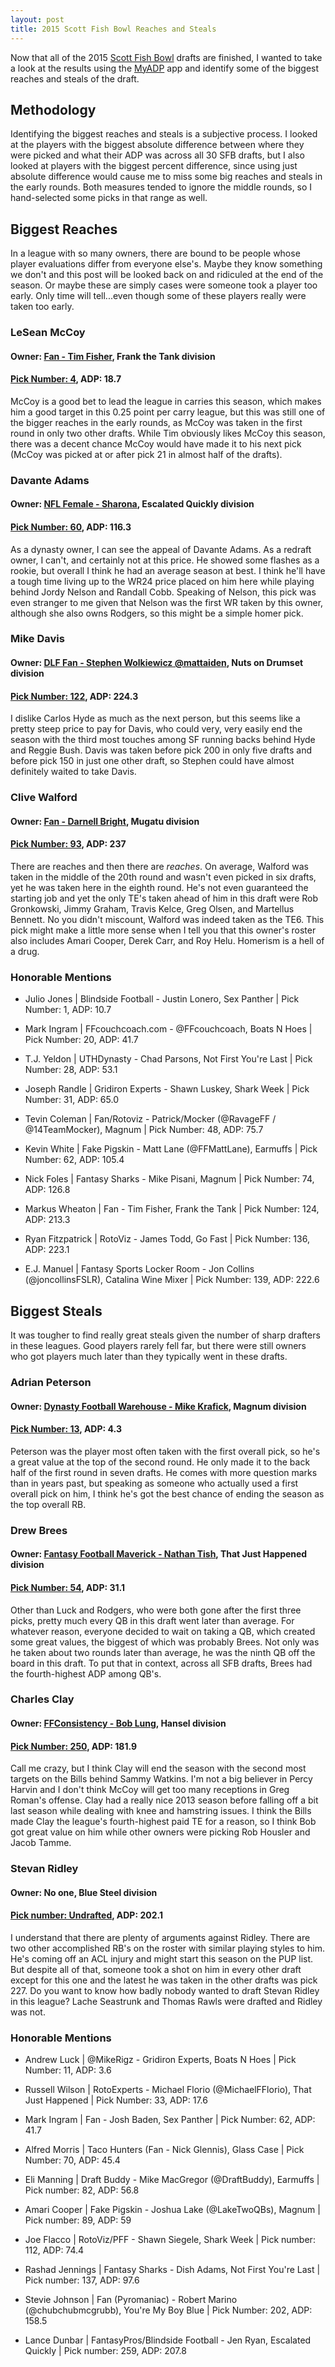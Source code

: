 ```yaml
---
layout: post
title: 2015 Scott Fish Bowl Reaches and Steals
---
```

Now that all of the 2015 [Scott Fish Bowl](http://scottfishbowl.com/) drafts are finished, I wanted to take a look at the results using the [MyADP](http://myadp.herokuapp.com/report/scottfish) app and identify some of the biggest reaches and steals of the draft.

## Methodology

Identifying the biggest reaches and steals is a subjective process. I looked at the players with the biggest absolute difference between where they were picked and what their ADP was across all 30 SFB drafts, but I also looked at players with the biggest percent difference, since using just absolute difference would cause me to miss some big reaches and steals in the early rounds. Both measures tended to ignore the middle rounds, so I hand-selected some picks in that range as well.

## Biggest Reaches

In a league with so many owners, there are bound to be people whose player evaluations differ from everyone else's. Maybe they know something we don't and this post will be looked back on and ridiculed at the end of the season. Or maybe these are simply cases were someone took a player too early. Only time will tell...even though some of these players really were taken too early.

### LeSean McCoy

#### Owner: [Fan - Tim Fisher](http://football30.myfantasyleague.com/2015/options?L=57897&O=07&F=0045), Frank the Tank division

#### [Pick Number: 4](http://football30.myfantasyleague.com/2015/options?L=57897&O=17&DISPLAY=DIVISION03), ADP: 18.7

McCoy is a good bet to lead the league in carries this season, which makes him a good target in this 0.25 point per carry league, but this was still one of the bigger reaches in the early rounds, as McCoy was taken in the first round in only two other drafts. While Tim obviously likes McCoy this season, there was a decent chance McCoy would have made it to his next pick (McCoy was picked at or after pick 21 in almost half of the drafts).  

### Davante Adams 

#### Owner: [NFL Female - Sharona](http://football30.myfantasyleague.com/2015/options?L=56539&O=07&F=0054), Escalated Quickly division

#### [Pick Number: 60](http://football30.myfantasyleague.com/2015/options?L=56539&O=17&DISPLAY=DIVISION04), ADP: 116.3

As a dynasty owner, I can see the appeal of Davante Adams. As a redraft owner, I can't, and certainly not at this price. He showed some flashes as a rookie, but overall I think he had an average season at best. I think he'll have a tough time living up to the WR24 price placed on him here while playing behind Jordy Nelson and Randall Cobb. Speaking of Nelson, this pick was even stranger to me given that Nelson was the first WR taken by this owner, although she also owns Rodgers, so this might be a simple homer pick.

### Mike Davis

#### Owner: [DLF Fan - Stephen Wolkiewicz @mattaiden](http://football30.myfantasyleague.com/2015/options?L=75504&O=07&F=0047), Nuts on Drumset division

#### [Pick Number: 122](http://football30.myfantasyleague.com/2015/options?L=75504&O=17&DISPLAY=DIVISION03), ADP: 224.3

I dislike Carlos Hyde as much as the next person, but this seems like a pretty steep price to pay for Davis, who could very, very easily end the season with the third most touches among SF running backs behind Hyde and Reggie Bush. Davis was taken before pick 200 in only five drafts and before pick 150 in just one other draft, so Stephen could have almost definitely waited to take Davis.

### Clive Walford

#### Owner: [Fan - Darnell Bright](http://football30.myfantasyleague.com/2015/options?L=63005&O=07&F=0047), Mugatu division

#### [Pick Number: 93](http://football30.myfantasyleague.com/2015/options?L=63005&O=17&DISPLAY=DIVISION03), ADP: 237

There are reaches and then there are *reaches*. On average, Walford was taken in the middle of the 20th round and wasn't even picked in six drafts, yet he was taken here in the eighth round. He's not even guaranteed the starting job and yet the only TE's taken ahead of him in this draft were Rob Gronkowski, Jimmy Graham, Travis Kelce, Greg Olsen, and Martellus Bennett. No you didn't miscount, Walford was indeed taken as the TE6. This pick might make a little more sense when I tell you that this owner's roster also includes Amari Cooper, Derek Carr, and Roy Helu. Homerism is a hell of a drug.

### Honorable Mentions

* Julio Jones \| Blindside Football - Justin Lonero, Sex Panther \| Pick Number: 1, ADP: 10.7

* Mark Ingram \| FFcouchcoach.com - @FFcouchcoach, Boats N Hoes \| Pick Number: 20, ADP: 41.7

* T.J. Yeldon \| UTHDynasty - Chad Parsons, Not First You're Last \| Pick Number: 28, ADP: 53.1

* Joseph Randle \| Gridiron Experts - Shawn Luskey, Shark Week \| Pick Number: 31, ADP: 65.0

* Tevin Coleman \| Fan/Rotoviz - Patrick/Mocker (@RavageFF / @14TeamMocker), Magnum \| Pick Number: 48, ADP: 75.7

* Kevin White \| Fake Pigskin - Matt Lane (@FFMattLane), Earmuffs \| Pick Number: 62, ADP: 105.4

* Nick Foles \| Fantasy Sharks - Mike Pisani, Magnum \| Pick Number: 74, ADP: 126.8

* Markus Wheaton \| Fan - Tim Fisher, Frank the Tank \| Pick Number: 124, ADP: 213.3

* Ryan Fitzpatrick \| RotoViz - James Todd, Go Fast \| Pick Number: 136, ADP: 223.1

* E.J. Manuel \| Fantasy Sports Locker Room - Jon Collins (@joncollinsFSLR), Catalina Wine Mixer \| Pick Number: 139, ADP: 222.6


## Biggest Steals

It was tougher to find really great steals given the number of sharp drafters in these leagues. Good players rarely fell far, but there were still owners who got players much later than they typically went in these drafts.

### Adrian Peterson

#### Owner: [Dynasty Football Warehouse - Mike Krafick](http://football30.myfantasyleague.com/2015/options?L=63005&O=07&F=0016), Magnum division

#### [Pick Number: 13](http://football30.myfantasyleague.com/2015/options?L=63005&O=17&DISPLAY=DIVISION01), ADP: 4.3

Peterson was the player most often taken with the first overall pick, so he's a great value at the top of the second round. He only made it to the back half of the first round in seven drafts. He comes with more question marks than in years past, but speaking as someone who actually used a first overall pick on him, I think he's got the best chance of ending the season as the top overall RB.

### Drew Brees

#### Owner: [Fantasy Football Maverick - Nathan Tish](http://football30.myfantasyleague.com/2015/options?L=66231&O=07&F=0043), That Just Happened division

#### [Pick Number: 54](http://football30.myfantasyleague.com/2015/options?L=66231&O=17&DISPLAY=DIVISION03), ADP: 31.1

Other than Luck and Rodgers, who were both gone after the first three picks, pretty much every QB in this draft went later than average. For whatever reason, everyone decided to wait on taking a QB, which created some great values, the biggest of which was probably Brees. Not only was he taken about two rounds later than average, he was the ninth QB off the board in this draft. To put that in context, across all SFB drafts, Brees had the fourth-highest ADP among QB's.

### Charles Clay

#### Owner: [FFConsistency - Bob Lung](http://football30.myfantasyleague.com/2015/options?L=63005&O=07&F=0025), Hansel division

#### [Pick Number: 250](http://football30.myfantasyleague.com/2015/options?L=63005&O=17&DISPLAY=DIVISION02), ADP: 181.9

Call me crazy, but I think Clay will end the season with the second most targets on the Bills behind Sammy Watkins. I'm not a big believer in Percy Harvin and I don't think McCoy will get too many receptions in Greg Roman's offense. Clay had a really nice 2013 season before falling off a bit last season while dealing with knee and hamstring issues. I think the Bills made Clay the league's fourth-highest paid TE for a reason, so I think Bob got great value on him while other owners were picking Rob Housler and Jacob Tamme.

### Stevan Ridley

#### Owner: No one, Blue Steel division

#### [Pick number: Undrafted](http://football30.myfantasyleague.com/2015/options?L=63005&O=17&DISPLAY=DIVISION00), ADP: 202.1

I understand that there are plenty of arguments against Ridley. There are two other accomplished RB's on the roster with similar playing styles to him. He's coming off an ACL injury and might start this season on the PUP list. But despite all of that, someone took a shot on him in every other draft except for this one and the latest he was taken in the other drafts was pick 227. Do you want to know how badly nobody wanted to draft Stevan Ridley in this league? Lache Seastrunk and Thomas Rawls were drafted and Ridley was not.

### Honorable Mentions

* Andrew Luck \| @MikeRigz - Gridiron Experts, Boats N Hoes \| Pick Number: 11, ADP: 3.6

* Russell Wilson \| RotoExperts - Michael Florio (@MichaelFFlorio), That Just Happened \| Pick Number: 33, ADP: 17.6

* Mark Ingram \| Fan - Josh Baden, Sex Panther \| Pick Number: 62, ADP: 41.7

* Alfred Morris \| Taco Hunters (Fan - Nick Glennis), Glass Case \| Pick Number: 70, ADP: 45.4

* Eli Manning \| Draft Buddy - Mike MacGregor (@DraftBuddy), Earmuffs \| Pick number: 82, ADP: 56.8

* Amari Cooper \| Fake Pigskin - Joshua Lake (@LakeTwoQBs), Magnum \| Pick number: 89, ADP: 59

* Joe Flacco \| RotoViz/PFF - Shawn Siegele, Shark Week \| Pick number: 112, ADP: 74.4

* Rashad Jennings \| Fantasy Sharks - Dish Adams, Not First You're Last \| Pick number: 137, ADP: 97.6

* Stevie Johnson \| Fan (Pyromaniac) - Robert Marino (@chubchubmcgrubb), You're My Boy Blue \| Pick Number: 202, ADP: 158.5

* Lance Dunbar \| FantasyPros/Blindside Football - Jen Ryan, Escalated Quickly \| Pick number: 259, ADP: 207.8